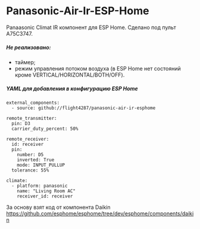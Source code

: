 # Panasonic-Air-Ir-ESP-Home

Panaasonic Climat IR компонент для ESP Home.
Сделано под пульт A75C3747.

##### Не реализовано:
- таймер;
- режим управления потоком воздуха (в ESP Home нет состояний кроме VERTICAL/HORIZONTAL/BOTH/OFF).

##### YAML для добавления в конфигурацию ESP Home
```
external_components:
  - source: github://flight4287/panasonic-air-ir-esphome

remote_transmitter:
  pin: D3
  carrier_duty_percent: 50%
  
remote_receiver:
  id: receiver
  pin:
    number: D5
    inverted: True
    mode: INPUT_PULLUP
  tolerance: 55%
  
climate:
  - platform: panasonic
    name: "Living Room AC"
    receiver_id: receiver

```


За основу взят код от компонента Daikin https://github.com/esphome/esphome/tree/dev/esphome/components/daikin

